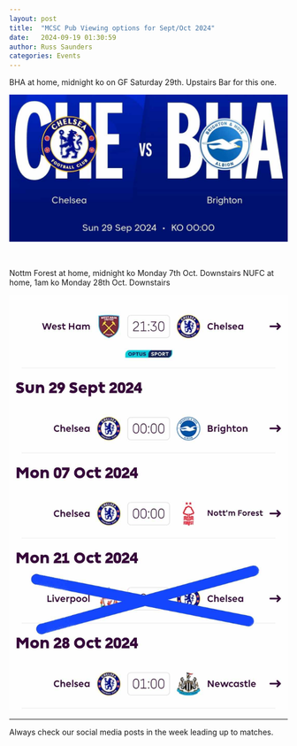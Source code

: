 ```yaml
---
layout: post
title:  "MCSC Pub Viewing options for Sept/Oct 2024"
date:   2024-09-19 01:30:59
author: Russ Saunders
categories: Events
---
```

BHA at home, midnight ko on GF Saturday 29th. Upstairs Bar for this one.

![pubview1](/assets/posts/pubviewing2024-1.jpg)

<br>

Nottm Forest at home, midnight ko Monday 7th Oct. Downstairs
NUFC at home, 1am ko Monday 28th Oct. Downstairs

![pubview2](/assets/posts/pubviewing2024-2.jpg)

---------------
Always check our social media posts in the week leading up to matches.
